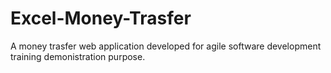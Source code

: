 # Excel-Money-Trasfer
A money trasfer web application developed for agile software development training demonistration purpose.
